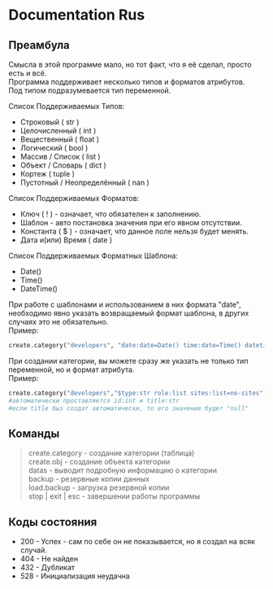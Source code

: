 # Documentation Rus 

## Преамбула 
Смысла в этой программе мало, но тот факт, что я её сделал, просто есть и всё. <br/>
Программа поддерживает несколько типов и форматов атрибутов. <br/>
Под типом подразумевается тип переменной. <br/>

Список Поддерживаемых Типов:
+ Строковый ( str )
+ Целочисленный ( int )
+ Вещественный ( float )
+ Логический ( bool )
+ Массив / Список ( list )
+ Объект / Словарь ( dict )
+ Кортеж ( tuple )
+ Пустотный / Неопределённый ( nan )

Список Поддерживаемых Форматов:
+ Ключ ( ! ) - означает, что обязателен к заполнению.
+ Шаблон - авто постановка значения при его явном отсутствии.
+ Константа ( $ ) - означает, что данное поле нельзя будет менять.
+ Дата и(или) Время ( date )

Список Поддерживаемых Форматных Шаблона:
+ Date()
+ Time()
+ DateTime()

При работе с шаблонами и использованием в них формата "date", необходимо явно указать возвращаемый формат шаблона, в других случаях это не обязательно. <br/>
Пример: <br/>
```python
create.category("developers", "date:date=Date() time:date=Time() datetime:date=DateTime()")
```

При создании категории, вы можете сразу же указать не только тип переменной, но и формат атрибута. <br/>
Пример: <br/>
```python
create.category("developers","$type:str role:list sites:list=no-sites")
#автоматически проставляется id:int и title:str
#если title быз создат автоматически, то его значение будет "null"
```

## Команды
> create.category - создание категории (таблица) <br/>
> create.obj - создание объекта категории <br/>
> datas - выводит подробную информацию о категории <br/>
> backup - резервные копии данных <br/>
> load.backup - загрузка резервной копии <br/>
> stop | exit | esc - завершении работы программы <br/>



## Коды состояния
+ 200 - Успех - сам по себе он не показывается, но я создал на всяк случай.
+ 404 - Не найден
+ 432 - Дубликат
+ 528 - Инициализация неудачна
